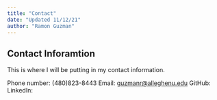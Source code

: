 ```yaml
---
title: "Contact"
date: "Updated 11/12/21"
author: "Ramon Guzman"
---
```


## Contact Inforamtion

This is where I will be putting in my contact information.

Phone number: (480)823-8443
Email: guzmanr@alleghenu.edu
GitHub:
LinkedIn:
